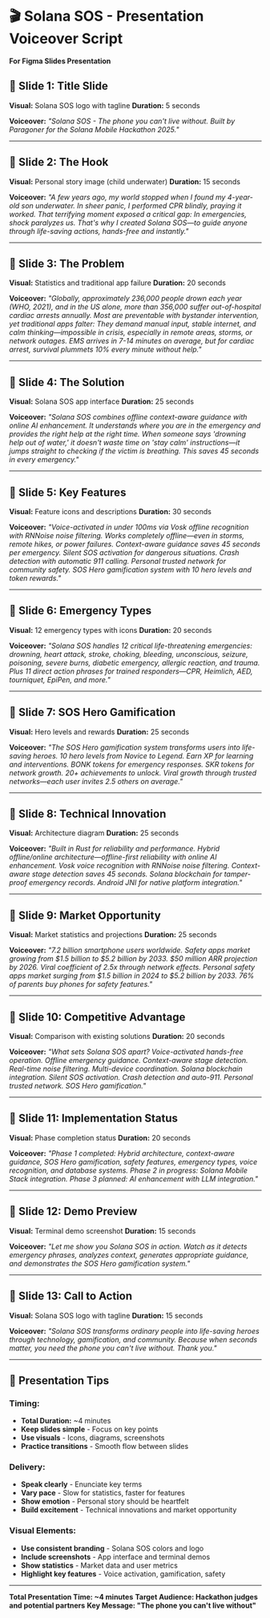 # 🎬 Solana SOS - Presentation Voiceover Script

**For Figma Slides Presentation**

## 🎯 **Slide 1: Title Slide**

**Visual:** Solana SOS logo with tagline
**Duration:** 5 seconds

**Voiceover:**
*"Solana SOS - The phone you can't live without. Built by Paragoner for the Solana Mobile Hackathon 2025."*

---

## 🎯 **Slide 2: The Hook**

**Visual:** Personal story image (child underwater)
**Duration:** 15 seconds

**Voiceover:**
*"A few years ago, my world stopped when I found my 4-year-old son underwater. In sheer panic, I performed CPR blindly, praying it worked. That terrifying moment exposed a critical gap: In emergencies, shock paralyzes us. That's why I created Solana SOS—to guide anyone through life-saving actions, hands-free and instantly."*

---

## 🎯 **Slide 3: The Problem**

**Visual:** Statistics and traditional app failure
**Duration:** 20 seconds

**Voiceover:**
*"Globally, approximately 236,000 people drown each year (WHO, 2021), and in the US alone, more than 356,000 suffer out-of-hospital cardiac arrests annually. Most are preventable with bystander intervention, yet traditional apps falter: They demand manual input, stable internet, and calm thinking—impossible in crisis, especially in remote areas, storms, or network outages. EMS arrives in 7-14 minutes on average, but for cardiac arrest, survival plummets 10% every minute without help."*

---

## 🎯 **Slide 4: The Solution**

**Visual:** Solana SOS app interface
**Duration:** 25 seconds

**Voiceover:**
*"Solana SOS combines offline context-aware guidance with online AI enhancement. It understands where you are in the emergency and provides the right help at the right time. When someone says 'drowning help out of water,' it doesn't waste time on 'stay calm' instructions—it jumps straight to checking if the victim is breathing. This saves 45 seconds in every emergency."*

---

## 🎯 **Slide 5: Key Features**

**Visual:** Feature icons and descriptions
**Duration:** 30 seconds

**Voiceover:**
*"Voice-activated in under 100ms via Vosk offline recognition with RNNoise noise filtering. Works completely offline—even in storms, remote hikes, or power failures. Context-aware guidance saves 45 seconds per emergency. Silent SOS activation for dangerous situations. Crash detection with automatic 911 calling. Personal trusted network for community safety. SOS Hero gamification system with 10 hero levels and token rewards."*

---

## 🎯 **Slide 6: Emergency Types**

**Visual:** 12 emergency types with icons
**Duration:** 20 seconds

**Voiceover:**
*"Solana SOS handles 12 critical life-threatening emergencies: drowning, heart attack, stroke, choking, bleeding, unconscious, seizure, poisoning, severe burns, diabetic emergency, allergic reaction, and trauma. Plus 11 direct action phrases for trained responders—CPR, Heimlich, AED, tourniquet, EpiPen, and more."*

---

## 🎯 **Slide 7: SOS Hero Gamification**

**Visual:** Hero levels and rewards
**Duration:** 25 seconds

**Voiceover:**
*"The SOS Hero gamification system transforms users into life-saving heroes. 10 hero levels from Novice to Legend. Earn XP for learning and interventions. BONK tokens for emergency responses. SKR tokens for network growth. 20+ achievements to unlock. Viral growth through trusted networks—each user invites 2.5 others on average."*

---

## 🎯 **Slide 8: Technical Innovation**

**Visual:** Architecture diagram
**Duration:** 25 seconds

**Voiceover:**
*"Built in Rust for reliability and performance. Hybrid offline/online architecture—offline-first reliability with online AI enhancement. Vosk voice recognition with RNNoise noise filtering. Context-aware stage detection saves 45 seconds. Solana blockchain for tamper-proof emergency records. Android JNI for native platform integration."*

---

## 🎯 **Slide 9: Market Opportunity**

**Visual:** Market statistics and projections
**Duration:** 25 seconds

**Voiceover:**
*"7.2 billion smartphone users worldwide. Safety apps market growing from $1.5 billion to $5.2 billion by 2033. $50 million ARR projection by 2026. Viral coefficient of 2.5x through network effects. Personal safety apps market surging from $1.5 billion in 2024 to $5.2 billion by 2033. 76% of parents buy phones for safety features."*

---

## 🎯 **Slide 10: Competitive Advantage**

**Visual:** Comparison with existing solutions
**Duration:** 20 seconds

**Voiceover:**
*"What sets Solana SOS apart? Voice-activated hands-free operation. Offline emergency guidance. Context-aware stage detection. Real-time noise filtering. Multi-device coordination. Solana blockchain integration. Silent SOS activation. Crash detection and auto-911. Personal trusted network. SOS Hero gamification."*

---

## 🎯 **Slide 11: Implementation Status**

**Visual:** Phase completion status
**Duration:** 20 seconds

**Voiceover:**
*"Phase 1 completed: Hybrid architecture, context-aware guidance, SOS Hero gamification, safety features, emergency types, voice recognition, and database systems. Phase 2 in progress: Solana Mobile Stack integration. Phase 3 planned: AI enhancement with LLM integration."*

---

## 🎯 **Slide 12: Demo Preview**

**Visual:** Terminal demo screenshot
**Duration:** 15 seconds

**Voiceover:**
*"Let me show you Solana SOS in action. Watch as it detects emergency phrases, analyzes context, generates appropriate guidance, and demonstrates the SOS Hero gamification system."*

---

## 🎯 **Slide 13: Call to Action**

**Visual:** Solana SOS logo with tagline
**Duration:** 15 seconds

**Voiceover:**
*"Solana SOS transforms ordinary people into life-saving heroes through technology, gamification, and community. Because when seconds matter, you need the phone you can't live without. Thank you."*

---

## 🎯 **Presentation Tips**

### **Timing:**
- **Total Duration:** ~4 minutes
- **Keep slides simple** - Focus on key points
- **Use visuals** - Icons, diagrams, screenshots
- **Practice transitions** - Smooth flow between slides

### **Delivery:**
- **Speak clearly** - Enunciate key terms
- **Vary pace** - Slow for statistics, faster for features
- **Show emotion** - Personal story should be heartfelt
- **Build excitement** - Technical innovations and market opportunity

### **Visual Elements:**
- **Use consistent branding** - Solana SOS colors and logo
- **Include screenshots** - App interface and terminal demos
- **Show statistics** - Market data and user metrics
- **Highlight key features** - Voice activation, gamification, safety

---

**Total Presentation Time: ~4 minutes**
**Target Audience: Hackathon judges and potential partners**
**Key Message: "The phone you can't live without"** 